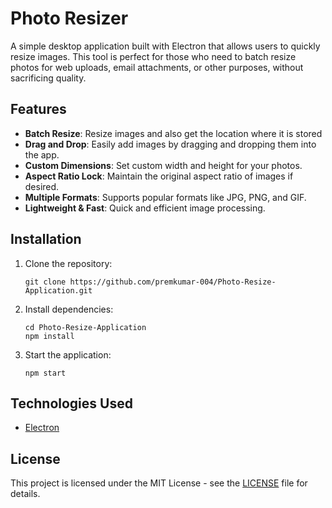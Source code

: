   <h1>Photo Resizer</h1>
  <p>A simple desktop application built with Electron that allows users to quickly resize images. This tool is perfect for those who need to batch resize photos for web uploads, email attachments, or other purposes, without sacrificing quality.</p>

  <h2>Features</h2>
  <ul>
    <li><strong>Batch Resize</strong>: Resize images and also get the location where it is stored</li>
    <li><strong>Drag and Drop</strong>: Easily add images by dragging and dropping them into the app.</li>
    <li><strong>Custom Dimensions</strong>: Set custom width and height for your photos.</li>
    <li><strong>Aspect Ratio Lock</strong>: Maintain the original aspect ratio of images if desired.</li>
    <li><strong>Multiple Formats</strong>: Supports popular formats like JPG, PNG, and GIF.</li>
    <li><strong>Lightweight & Fast</strong>: Quick and efficient image processing.</li>
  </ul>

  <h2>Installation</h2>
  <ol>
    <li>Clone the repository:
      <pre><code>git clone https://github.com/premkumar-004/Photo-Resize-Application.git</code></pre>
    </li>
    <li>Install dependencies:
      <pre><code>cd Photo-Resize-Application
npm install</code></pre>
    </li>
    <li>Start the application:
      <pre><code>npm start</code></pre>
    </li>
  </ol>

  <h2>Technologies Used</h2>
  <ul>
    <li><a href="https://www.electronjs.org/">Electron</a></li>
  </ul>

  <h2>License</h2>
  <p>This project is licensed under the MIT License - see the <a href="LICENSE">LICENSE</a> file for details.</p>
